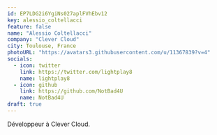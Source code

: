 ```yaml
---
id: EP7LDG2i6YgiNs027aplFVhEbv12
key: alessio_coltellacci
feature: false
name: "Alessio Coltellacci"
company: "Clever Cloud"
city: Toulouse, France
photoURL: "https://avatars3.githubusercontent.com/u/11367839?v=4"
socials:
  - icon: twitter
    link: https://twitter.com/lightplay8
    name: lightplay8
  - icon: github
    link: https://github.com/NotBad4U
    name: NotBad4U
draft: true
---
```

Développeur à Clever Cloud.
